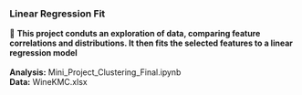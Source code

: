 
<h3>Linear Regression Fit</h3>
👀 <b> This project conduts an exploration of data, comparing feature correlations and distributions.  It then fits the selected features to a linear regression model </b>
<br><br>
<b> Analysis:</b>  Mini_Project_Clustering_Final.ipynb
</br>
<b>Data:</b>  WineKMC.xlsx<br> </b>
